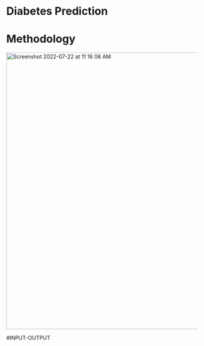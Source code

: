# Diabetes Prediction

# Methodology

<img width="728" alt="Screenshot 2022-07-22 at 11 16 06 AM" src="https://user-images.githubusercontent.com/107470535/180371610-b49c7702-d907-4732-b42e-9dfd24171d98.png">

#INPUT-OUTPUT
